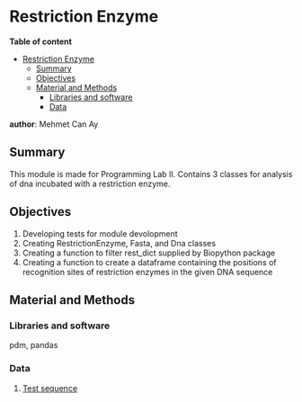# Restriction Enzyme

**Table of content**
- [Restriction Enzyme](#restriction-enzyme)
  - [Summary](#summary)
  - [Objectives](#objectives)
  - [Material and Methods](#material-and-methods)
    - [Libraries and software](#libraries-and-software)
    - [Data](#data)

**author**: Mehmet Can Ay

## Summary
This module is made for Programming Lab II. Contains 3 classes for analysis of dna incubated with a restriction enzyme.

## Objectives
1. Developing tests for module devolopment
2. Creating RestrictionEnzyme, Fasta, and Dna classes
3. Creating a function to filter rest_dict supplied by Biopython package
4. Creating a function to create a dataframe containing the positions of recognition sites of restriction enzymes in the given DNA sequence

## Material and Methods

### Libraries and software
pdm, pandas

### Data

1. [Test sequence](./data/sequence.fasta)